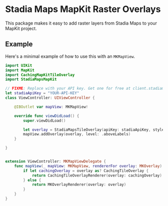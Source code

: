 #  Stadia Maps MapKit Raster Overlays

This package makes it easy to add raster layers from Stadia Maps to your MapKit project.

## Example

Here's a minimal example of how to use this with an `MKMapView`.

```swift
import UIKit
import MapKit
import CachingMapKitTileOverlay
import StadiaMapsMapKit

// FIXME: Replace with your API key. Get one for free at client.stadiamaps.com
let stadiaApiKey = "YOUR-API-KEY"
class ViewController: UIViewController {

    @IBOutlet var mapView: MKMapView!

    override func viewDidLoad() {
        super.viewDidLoad()

        let overlay = StadiaMapsTileOverlay(apiKey: stadiaApiKey, style: .stamenTerrain)
        mapView.addOverlay(overlay, level: .aboveLabels)
    }

}


extension ViewController: MKMapViewDelegate {
    func mapView(_ mapView: MKMapView, rendererFor overlay: MKOverlay) -> MKOverlayRenderer {
        if let cachingOverlay = overlay as? CachingTileOverlay {
            return CachingTileOverlayRenderer(overlay: cachingOverlay)
        } else {
            return MKOverlayRenderer(overlay: overlay)
        }
    }
}
```
